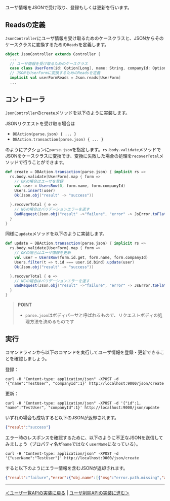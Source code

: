 ユーザ情報をJSONで受け取り、登録もしくは更新を行います。

## Readsの定義

`JsonController`にユーザ情報を受け取るためのケースクラスと、JSONからそのケースクラスに変換するための`Reads`を定義します。

```scala
object JsonController extends Controller {
  ...
  // ユーザ情報を受け取るためのケースクラス
  case class UserForm(id: Option[Long], name: String, companyId: Option[Int])
  // JSONをUserFormに変換するためのReadsを定義
  implicit val userFormReads = Json.reads[UserForm]
  ...
```

## コントローラ

`JsonController`の`create`メソッドを以下のように実装します。

JSONリクエストを受け取る場合は

* `DBAction(parse.json) { ... }`
* `DBAction.transaction(parse.json) { ... }`

のようにアクションに`parse.json`を指定します。`rs.body.validate`メソッドでJSONをケースクラスに変換でき、変換に失敗した場合の処理を`recoverTotal`メソッドで行うことができます。

```scala
def create = DBAction.transaction(parse.json) { implicit rs =>
  rs.body.validate[UserForm].map { form =>
    // OKの場合はユーザを登録
    val user = UsersRow(0, form.name, form.companyId)
    Users.insert(user)
    Ok(Json.obj("result" -> "success"))

  }.recoverTotal { e =>
    // NGの場合はバリデーションエラーを返す
    BadRequest(Json.obj("result" ->"failure", "error" -> JsError.toFlatJson(e)))
  }
}
```

同様に`update`メソッドを以下のように実装します。

```scala
def update = DBAction.transaction(parse.json) { implicit rs =>
  rs.body.validate[UserForm].map { form =>
    // OKの場合はユーザ情報を更新
    val user = UsersRow(form.id.get, form.name, form.companyId)
    Users.filter(t => t.id === user.id.bind).update(user)
    Ok(Json.obj("result" -> "success"))

  }.recoverTotal { e =>
    // NGの場合はバリデーションエラーを返す
    BadRequest(Json.obj("result" ->"failure", "error" -> JsError.toFlatJson(e)))
  }
}
```

> **POINT**
> * `parse.json`はボディパーサと呼ばれるもので、リクエストボディの処理方法を決めるものです

## 実行

コマンドラインから以下のコマンドを実行してユーザ情報を登録・更新できることを確認しましょう。

登録：
```
curl -H "Content-type: application/json" -XPOST -d '{"name":"TestUser", "companyId":1}' http://localhost:9000/json/create
```

更新：
```
curl -H "Content-type: application/json" -XPOST -d '{"id":1, "name":"TestUser", "companyId":1}' http://localhost:9000/json/update
```

いずれの場合も成功すると以下のJSONが返却されます。

```json
{"result":"success"}
```

エラー時のレスポンスを確認するために、以下のように不正なJSONを送信してみましょう（プロパティ名が`name`ではなく`userName`になっている）。

```
curl -H "Content-type: application/json" -XPOST -d '{"userName":"TestUser"}' http://localhost:9000/json/create
```

すると以下のようにエラー情報を含むJSONが返却されます。

```json
{"result":"failure","error":{"obj.name":[{"msg":"error.path.missing","args":[]}]}}
```

----
[＜ユーザ一覧APIの実装に戻る](10_implement_list_api.md) | [ユーザ削除APIの実装に進む＞](12_implement_delete_api.md)
